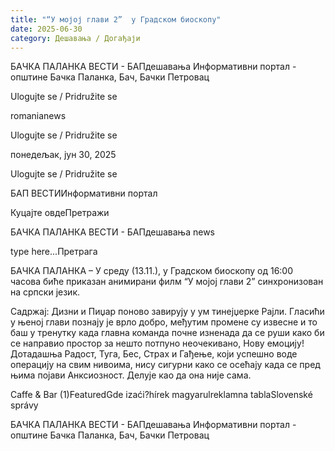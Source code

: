 ```yaml
---
title: "“У мојој глави 2”  у Градском биоскопу"
date: 2025-06-30
category: Дешавања / Догађаји
---
```


БАЧКА ПАЛАНКА ВЕСТИ - БАПдешавања Информативни портал - општине Бачка Паланка, Бач, Бачки Петровац

Ulogujte se / Pridružite se

romanianews

Ulogujte se / Pridružite se

понедељак, јун 30, 2025

Ulogujte se / Pridružite se

БАП ВЕСТИИнформативни портал

Куцајте овдеПретражи

БАЧКА ПАЛАНКА ВЕСТИ - БАПдешавања news

type here...Претрага

БАЧКА ПАЛАНКА – У среду (13.11.), у Градском биоскопу од 16:00 часова биће приказан анимирани филм “У мојој глави 2” синхронизован на српски језик.

Садржај:
Дизни и Пиџар поново завирују у ум тинејџерке Рајли. Гласићи у њеној глави познају је врло добро, међутим промене су извесне и то баш у тренутку када главна команда почне изненада да се руши како би се направио простор за нешто потпуно неочекивано, Нову емоцију! Дотадашња Радост, Туга, Бес, Страх и Гађење, који успешно воде операцију на свим нивоима, нису сигурни како се осећају када се пред њима појави Анксиозност. Делује као да она није сама.

Caffe & Bar (1)FeaturedGde izaći?hírek magyarulreklamna tablaSlovenské správy

БАЧКА ПАЛАНКА ВЕСТИ - БАПдешавања Информативни портал - општине Бачка Паланка, Бач, Бачки Петровац
